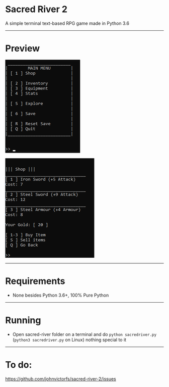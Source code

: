 # Sacred River 2
A simple terminal text-based RPG game made in Python 3.6


***

# Preview

![Main Menu](images/preview-menu.png)

![Shop](images/preview-shop.png)

***

# Requirements

- None besides Python 3.6+, 100% Pure Python

***

# Running

- Open sacred-river folder on a terminal and do `python sacredriver.py` (`python3 sacredriver.py` on Linux) nothing special to it

***

# To do:

https://github.com/johnvictorfs/sacred-river-2/issues
